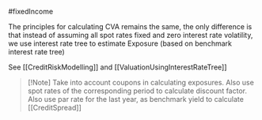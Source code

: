 #fixedIncome 


The principles for calculating CVA remains the same, the only difference is that instead of assuming all spot rates fixed and zero interest rate volatility, we use interest rate tree to estimate Exposure (based on benchmark interest rate tree)

See [[CreditRiskModelling]] and [[ValuationUsingInterestRateTree]]

> [!Note] Take into account coupons in calculating exposures. Also use spot rates of the corresponding period to calculate discount factor.  
> Also use par rate for the last year, as benchmark yield to calculate [[CreditSpread]] 
